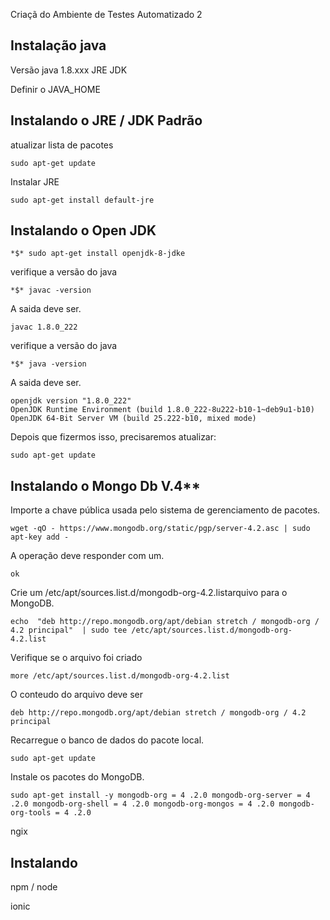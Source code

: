 Criaçã do Ambiente de Testes Automatizado 
2
## Instalação java  

Versão  java 1.8.xxx
JRE
JDK

Definir o JAVA_HOME 

## Instalando o JRE / JDK Padrão

atualizar lista de pacotes
```shell
sudo apt-get update
```
Instalar JRE
```shell
sudo apt-get install default-jre
```


## Instalando o Open JDK
```shell
*$* sudo apt-get install openjdk-8-jdke
```
verifique a versão do java 
```shell
*$* javac -version
```
A saida deve ser.
```shell
javac 1.8.0_222
```
verifique a versão do java 
```shell
*$* java -version
```
A saida deve ser.
```shell
openjdk version "1.8.0_222"
OpenJDK Runtime Environment (build 1.8.0_222-8u222-b10-1~deb9u1-b10)
OpenJDK 64-Bit Server VM (build 25.222-b10, mixed mode)

```



Depois que fizermos isso, precisaremos atualizar:

```
sudo apt-get update
```



## Instalando o Mongo Db V.4**

Importe a chave pública usada pelo sistema de gerenciamento de pacotes. 
```shell
wget -qO - https://www.mongodb.org/static/pgp/server-4.2.asc | sudo apt-key add -
```
A operação deve responder com um.
```shell
ok
```
Crie um /etc/apt/sources.list.d/mongodb-org-4.2.listarquivo para o MongoDB.
```shell
echo  "deb http://repo.mongodb.org/apt/debian stretch / mongodb-org / 4.2 principal"  | sudo tee /etc/apt/sources.list.d/mongodb-org-4.2.list
```
Verifique se o arquivo foi criado 
```shell
more /etc/apt/sources.list.d/mongodb-org-4.2.list
```
O conteudo do arquivo deve ser

```shell
deb http://repo.mongodb.org/apt/debian stretch / mongodb-org / 4.2 principal
```
Recarregue o banco de dados do pacote local.
```shell
sudo apt-get update
```

Instale os pacotes do MongoDB. 
```shell
sudo apt-get install -y mongodb-org = 4 .2.0 mongodb-org-server = 4 .2.0 mongodb-org-shell = 4 .2.0 mongodb-org-mongos = 4 .2.0 mongodb-org-tools = 4 .2.0
```

ngix 
## Instalando 
npm / node


ionic
